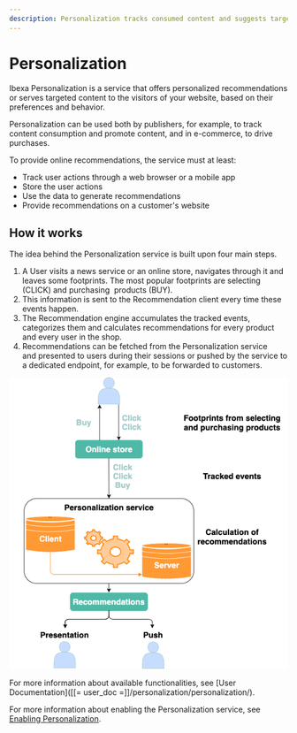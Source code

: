 ```yaml
---
description: Personalization tracks consumed content and suggests targeted content to your website visitors.
---
```


# Personalization

Ibexa Personalization is a service that offers personalized recommendations 
or serves targeted content to the visitors of your website, based on their 
preferences and behavior.

Personalization can be used both by publishers, for example, to track content consumption 
and promote content, and in e-commerce, to drive purchases.

To provide online recommendations, the service must at least:

- Track user actions through a web browser or a mobile app
- Store the user actions
- Use the data to generate recommendations
- Provide recommendations on a customer's website

## How it works

The idea behind the Personalization service is built upon four main steps.

1. A User visits a news service or an online store, navigates through it and leaves some footprints. The most popular footprints are selecting (CLICK) and purchasing  products (BUY).
2. This information is sent to the Recommendation client every time these events happen.
3. The Recommendation engine accumulates the tracked events, categorizes them and calculates recommendations for every product and every user in the shop.
4. Recommendations can be fetched from the Personalization service and presented to users during their sessions or pushed by the service to a dedicated endpoint, for example, to be forwarded to customers.

![Overview of how recommendation works](img/recommendation_overview.png)

For more information about available functionalities, see [User Documentation]([[= user_doc =]]/personalization/personalization/).

For more information about enabling the Personalization service, see [Enabling Personalization](enabling_personalization.md).
